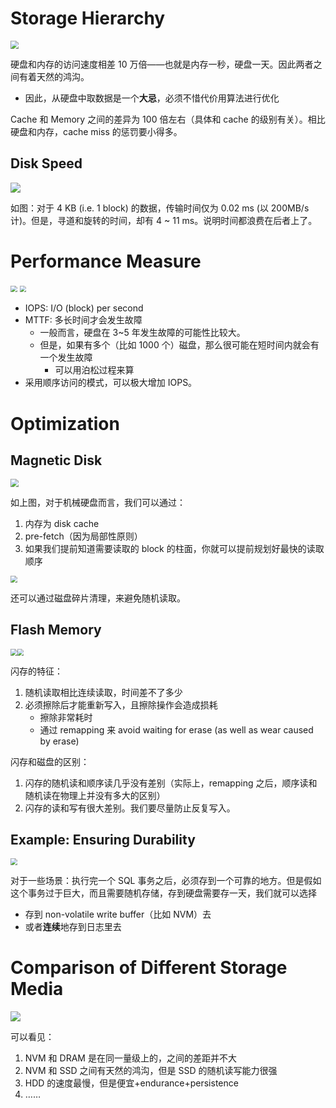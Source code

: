 # Storage Hierarchy

<img src="https://gitlab.com/mtdickens1998/mtd-images/-/raw/main/img/2024/04/26_2_12_6_202404260212812.png" style="zoom: 80%;" />

硬盘和内存的访问速度相差 10 万倍——也就是内存一秒，硬盘一天。因此两者之间有着天然的鸿沟。

- 因此，从硬盘中取数据是一个**大忌**，必须不惜代价用算法进行优化

Cache 和 Memory 之间的差异为 100 倍左右（具体和 cache 的级别有关）。相比硬盘和内存，cache miss 的惩罚要小得多。

## Disk Speed

<img src="https://gitlab.com/mtdickens1998/mtd-images/-/raw/main/img/2024/04/26_2_37_49_202404260237842.png"/>

如图：对于 4 KB (i.e. 1 block) 的数据，传输时间仅为 0.02 ms (以 200MB/s 计)。但是，寻道和旋转的时间，却有 4 \~ 11 ms。说明时间都浪费在后者上了。

# Performance Measure

<img src="https://gitlab.com/mtdickens1998/mtd-images/-/raw/main/img/2024/04/26_2_48_56_202404260248673.png" style="zoom:67%;" />

<img src="https://gitlab.com/mtdickens1998/mtd-images/-/raw/main/img/2024/04/26_2_50_53_202404260250617.png" style="zoom:67%;" />

- IOPS: I/O (block) per second
- MTTF: 多长时间才会发生故障
    - 一般而言，硬盘在 3\~5 年发生故障的可能性比较大。
    - 但是，如果有多个（比如 1000 个）磁盘，那么很可能在短时间内就会有一个发生故障
        - 可以用泊松过程来算
- 采用顺序访问的模式，可以极大增加 IOPS。

# Optimization

## Magnetic Disk

<img src="https://gitlab.com/mtdickens1998/mtd-images/-/raw/main/img/2024/04/26_3_15_16_202404260315915.png" style="zoom: 80%;" />

如上图，对于机械硬盘而言，我们可以通过：

1. 内存为 disk cache
2. pre-fetch（因为局部性原则）
3. 如果我们提前知道需要读取的 block 的柱面，你就可以提前规划好最快的读取顺序

<img src="https://gitlab.com/mtdickens1998/mtd-images/-/raw/main/img/2024/04/26_3_13_34_202404260313528.png" style="zoom:67%;" />

还可以通过磁盘碎片清理，来避免随机读取。

## Flash Memory

<img src="https://gitlab.com/mtdickens1998/mtd-images/-/raw/main/img/2024/04/26_15_53_37_202404261553211.png" style="zoom: 67%;" /><img src="https://gitlab.com/mtdickens1998/mtd-images/-/raw/main/img/2024/04/26_15_53_8_202404261553258.png" style="zoom: 67%;" />

闪存的特征：

1. 随机读取相比连续读取，时间差不了多少
2. 必须擦除后才能重新写入，且擦除操作会造成损耗
    - 擦除非常耗时
    - 通过 remapping 来 avoid waiting for erase (as well as wear caused by erase)

闪存和磁盘的区别：

1. 闪存的随机读和顺序读几乎没有差别（实际上，remapping 之后，顺序读和随机读在物理上并没有多大的区别）
2. 闪存的读和写有很大差别。我们要尽量防止反复写入。

## Example: Ensuring Durability 

<img src="https://gitlab.com/mtdickens1998/mtd-images/-/raw/main/img/2024/04/26_3_20_10_202404260320353.png" style="zoom:67%;" />

对于一些场景：执行完一个 SQL 事务之后，必须存到一个可靠的地方。但是假如这个事务过于巨大，而且需要随机存储，存到硬盘需要存一天，我们就可以选择

- 存到 non-volatile write buffer（比如 NVM）去
- 或者**连续**地存到日志里去

# Comparison of Different Storage Media

<img src="https://gitlab.com/mtdickens1998/mtd-images/-/raw/main/img/2024/04/26_16_5_40_202404261605544.png"/>

可以看见：

1. NVM 和 DRAM 是在同一量级上的，之间的差距并不大
2. NVM 和 SSD 之间有天然的鸿沟，但是 SSD 的随机读写能力很强
3. HDD 的速度最慢，但是便宜+endurance+persistence
4. ……

